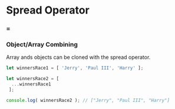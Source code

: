 # Spread Operator

### =

### Object/Array Combining

Array ands objects can be cloned with the spread operator.

```javascript
let winnersRace1 = [ 'Jerry', 'Paul III', 'Harry' ];

let winnersRace2 = [
  ...winnersRace1
 ];

console.log( winnersRace2 ); // ["Jerry", "Paul III", "Harry"]
```

